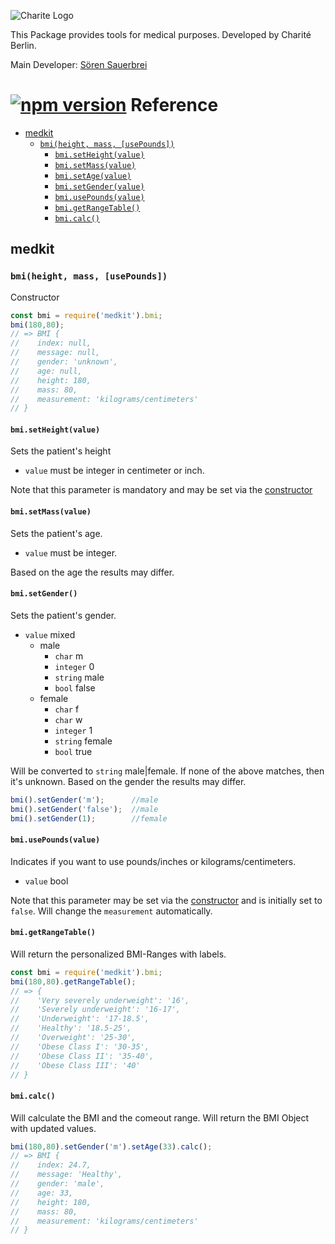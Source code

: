 ![Charite Logo](https://upload.wikimedia.org/wikipedia/commons/5/51/Logo_Charite.svg)

This Package provides tools for medical purposes. Developed by Charité Berlin.

Main Developer: [Sören Sauerbrei](https://github.com/Sauerbrei)

# [![npm version](https://badge.fury.io/js/medkit.svg)](https://badge.fury.io/js/medkit.svg) Reference

- [medkit](#medkit)
  - [`bmi(height, mass, [usePounds])`](#bmiheightmass-usepounds)
    - [`bmi.setHeight(value)`](#bmisetheightvalue)
    - [`bmi.setMass(value)`](#bmisetmassvalue)
    - [`bmi.setAge(value)`](#bmisetagevalue)
    - [`bmi.setGender(value)`](#bmisetgendervalue)
    - [`bmi.usePounds(value)`](#bmiusepoundsvalue)
    - [`bmi.getRangeTable()`](#bmigetrangetable)
    - [`bmi.calc()`](#bmicalc)
  

## medkit

### `bmi(height, mass, [usePounds])`
Constructor

```js
const bmi = require('medkit').bmi;
bmi(180,80);
// => BMI {
//    index: null,
//    message: null,
//    gender: 'unknown',
//    age: null,
//    height: 180,
//    mass: 80,
//    measurement: 'kilograms/centimeters'
// }
```

#### `bmi.setHeight(value)`

Sets the patient's height
* `value` must be integer in centimeter or inch.

Note that this parameter is mandatory and may be set via the [constructor](#bmi)



#### `bmi.setMass(value)`

Sets the patient's age.
* `value` must be integer.

Based on the age the results may differ.

#### `bmi.setGender()`

Sets the patient's gender.
* `value` mixed
    * male
         * `char` m
         * `integer` 0
         * `string` male
         * `bool` false
    * female
         * `char` f
         * `char` w
         * `integer` 1
         * `string` female
         * `bool` true

Will be converted to `string` male|female. If none of the above matches, then it's unknown. Based on the gender the results may differ.

```js
bmi().setGender('m');      //male
bmi().setGender('false');  //male
bmi().setGender(1);        //female
```

#### `bmi.usePounds(value)`

Indicates if you want to use pounds/inches or kilograms/centimeters.
* `value` bool

Note that this parameter may be set via the [constructor](#bmi) and is initially set to `false`.
Will change the `measurement` automatically.

#### `bmi.getRangeTable()`

Will return the personalized BMI-Ranges with labels. 

```js
const bmi = require('medkit').bmi;
bmi(180,80).getRangeTable();
// => {
//    'Very severely underweight': '16',
//    'Severely underweight': '16-17',
//    'Underweight': '17-18.5',
//    'Healthy': '18.5-25',
//    'Overweight': '25-30',
//    'Obese Class I': '30-35',
//    'Obese Class II': '35-40',
//    'Obese Class III': '40'
// }
```

#### `bmi.calc()`

Will calculate the BMI and the comeout range. Will return the BMI Object with updated values.

```js
bmi(180,80).setGender('m').setAge(33).calc();
// => BMI {
//    index: 24.7,
//    message: 'Healthy',
//    gender: 'male',
//    age: 33,
//    height: 180,
//    mass: 80,
//    measurement: 'kilograms/centimeters'
// }
```

